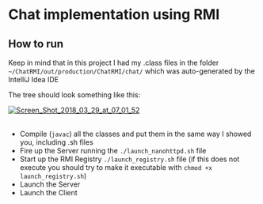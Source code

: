 # Chat implementation using RMI

## How to run

Keep in mind that in this project I had my .class files in the folder `~/ChatRMI/out/production/ChatRMI/chat/` 
which was auto-generated by the IntelliJ Idea IDE

The tree should look something like this:

<a href="https://ibb.co/jvUES7">
    <img src="https://preview.ibb.co/ee8kZn/Screen_Shot_2018_03_29_at_07_01_52.png" 
        alt="Screen_Shot_2018_03_29_at_07_01_52" 
        border="0">
</a>
<br>
<br>

- Compile (`javac`) all the classes and put them in the same way I showed you, including .sh files
- Fire up the Server running the `./launch_nanohttpd.sh` file
- Start up the RMI Registry `./launch_registry.sh` file
(if this does not execute you should try to make it executable with
`chmod +x launch_registry.sh`)
- Launch the Server 
- Launch the Client
